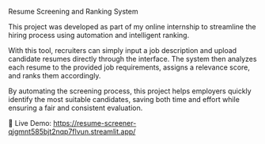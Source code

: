 Resume Screening and Ranking System

This project was developed as part of my online internship to streamline the hiring process using automation and intelligent ranking.

With this tool, recruiters can simply input a job description and upload candidate resumes directly through the interface. The system then analyzes each resume to the provided job requirements, assigns a relevance score, and ranks them accordingly.

By automating the screening process, this project helps employers quickly identify the most suitable candidates, saving both time and effort while ensuring a fair and consistent evaluation.

🔗 Live Demo: https://resume-screener-qjgmnt585bjt2nqp7flvun.streamlit.app/
